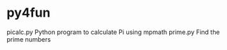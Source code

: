 # py4fun

picalc.py 	Python program to calculate Pi using mpmath
prime.py	Find the prime numbers



